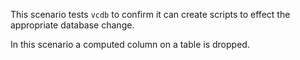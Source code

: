This scenario tests `vcdb` to confirm it can create scripts to effect the appropriate database change.

In this scenario a computed column on a table is dropped.